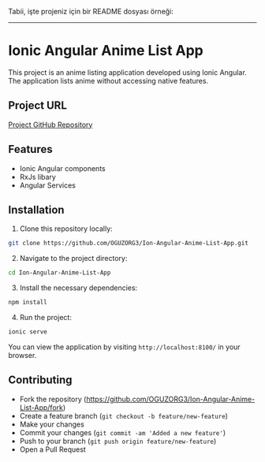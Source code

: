Tabii, işte projeniz için bir README dosyası örneği:

---

# Ionic Angular Anime List App

This project is an anime listing application developed using Ionic Angular. The application lists anime without accessing native features.

## Project URL

[Project GitHub Repository](https://github.com/OGUZORG3/Ion-Angular-Anime-List-App)

## Features

- Ionic Angular components
- RxJs libary
- Angular Services

## Installation

1. Clone this repository locally:

```bash
git clone https://github.com/OGUZORG3/Ion-Angular-Anime-List-App.git
```

2. Navigate to the project directory:

```bash
cd Ion-Angular-Anime-List-App
```

3. Install the necessary dependencies:

```bash
npm install
```

4. Run the project:

```bash
ionic serve
```

You can view the application by visiting `http://localhost:8100/` in your browser.

## Contributing

- Fork the repository (https://github.com/OGUZORG3/Ion-Angular-Anime-List-App/fork)
- Create a feature branch (`git checkout -b feature/new-feature`)
- Make your changes
- Commit your changes (`git commit -am 'Added a new feature'`)
- Push to your branch (`git push origin feature/new-feature`)
- Open a Pull Request
